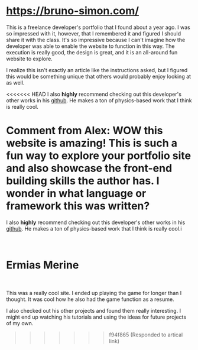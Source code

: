 # https://bruno-simon.com/ 

<p>This is a freelance developer's portfolio that I found about a year ago. I was so impressed with it, however, that I remembered it and figured I should share it with the class.
It's so impressive because I can't imagine how the developer was able to enable the website to function in this way. The execution is really good, the design is great, and it is an all-around fun website to explore.</p><p>
I realize this isn't exactly an article like the instructions asked, but I figured this would be something unique that others would probably enjoy looking at as well.</p>

<<<<<<< HEAD
I also **highly** recommend checking out this developer's other works in his [github](https://github.com/brunosimon/). He makes a ton of physics-based work that I think is really cool.

Comment from **Alex**: WOW this website is amazing! This is such a fun way to explore your portfolio site and also showcase the front-end building skills the author has. I wonder in what language or framework this was written?
=======
I also **highly** recommend checking out this developer's other works in his [github](https://github.com/brunosimon/). He makes a ton of physics-based work that I think is really cool.i

<h1> <br> Ermias Merine </h1>

<br>

<p> This was a really cool site. I ended up playing the game for longer than I thought. It was cool how he also had the game function as a resume. 

<br>

I also checked out his other projects and found them really interesting. I might end up watching his tutorials and using the ideas for future projects of my own. </p>






>>>>>>> f94f865 (Responded to artical link)
